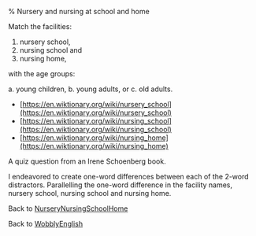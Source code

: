 % Nursery and nursing at school and home

Match the facilities:

1. nursery school,
2. nursing school and
3. nursing home,

with the age groups:

a. young children, 
b. young adults, or
c. old adults.

* [https://en.wiktionary.org/wiki/nursery_school](https://en.wiktionary.org/wiki/nursery_school)
* [https://en.wiktionary.org/wiki/nursing_school](https://en.wiktionary.org/wiki/nursing_school)
* [https://en.wiktionary.org/wiki/nursing_home](https://en.wiktionary.org/wiki/nursing_home)

A quiz question from an Irene Schoenberg book.

I endeavored to create one-word differences between each of the 2-word distractors.
Parallelling the one-word difference in the facility names, nursery school, nursing school and nursing home.

Back to [NurseryNursingSchoolHome](NurseryNursingSchoolHome.html)

Back to [WobblyEnglish](WobblyEnglish.html)
